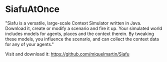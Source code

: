 # SiafuAtOnce

"Siafu is a versatile, large-scale Context Simulator written in Java. Download it, create or modify a scenario and fire it up. Your simulated world includes models for agents, places and the context therein. By tweaking these models, you influence the scenario, and can collect the context data for any of your agents."

Visit and download it: https://github.com/miquelmartin/Siafu
